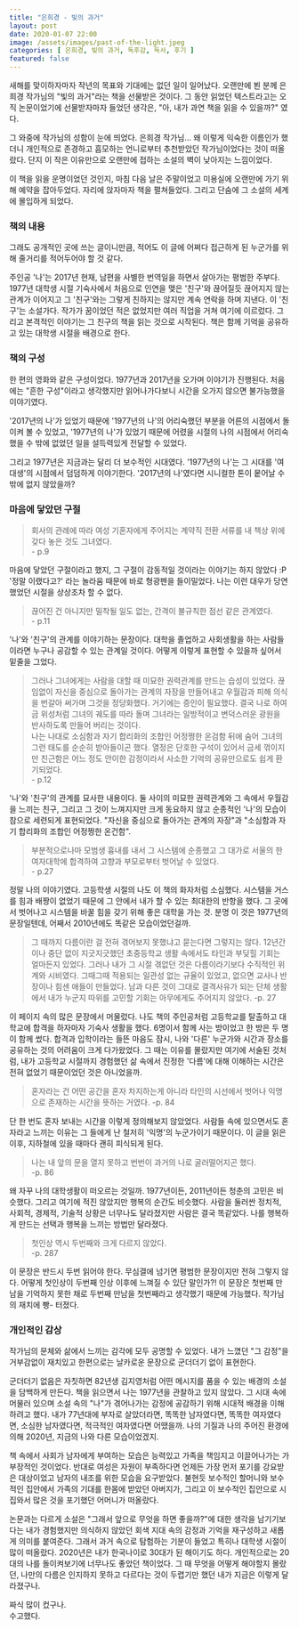 ```yaml
---
title: "은희경 - 빛의 과거"
layout: post
date: 2020-01-07 22:00
image: /assets/images/past-of-the-light.jpeg
categories: [ 은희경, 빛의 과거, 독후감, 독서, 후기 ]
featured: false
---
```


새해를 맞이하자마자 작년의 목표와 기대에는 없던 일이 일어났다.
오랜만에 뵌 분께 은희경 작가님의 "빛의 과거"라는 책을 선물받은 것이다.
그 동안 읽었던 텍스트라고는 오직 논문이었기에 선물받자마자 들었던 생각은,
"아, 내가 과연 책을 읽을 수 있을까?"
였다. 


그 와중에 작가님의 성함이 눈에 띄었다.
은희경 작가님...
왜 이렇게 익숙한 이름인가 했더니 개인적으로 존경하고 흠모하는 언니로부터 추천받았던 작가님이었다는 것이 떠올랐다. 
단지 이 작은 이유만으로 오랜만에 접하는 소설의 벽이 낮아지는 느낌이었다.

이 책을 읽을 운명이었던 것인지, 마침 다음 날은 주말이었고 미용실에 오랜만에 가기 위해 예약을 잡아두었다.
자리에 앉자마자 책을 펼쳐들었다.
그리고 단숨에 그 소설의 세계에 몰입하게 되었다.

### 책의 내용

그래도 공개적인 곳에 쓰는 글이니만큼, 적어도 이 글에 어쩌다 접근하게 된 누군가를 위해 줄거리를 적어두어야 할 것 같다.

주인공 '나'는 2017년 현재, 남편을 사별한 번역일을 하면서 살아가는 평범한 주부다.
1977년 대학생 시절 기숙사에서 처음으로 인연을 맺은 '친구'와 끊어질듯 끊어지지 않는 관계가 이어지고 그 '친구'와는 그렇게 친하지는 않지만 계속 연락을 하며 지낸다.
이 '친구'는 소설가다. 
작가가 꿈이었던 적은 없었지만 여러 직업을 거쳐 여기에 이르렀다.
그리고 본격적인 이야기는 그 친구의 책을 읽는 것으로 시작된다.
책은 함께 기억을 공유하고 있는 대학생 시절을 배경으로 한다.

### 책의 구성

한 편의 영화와 같은 구성이었다.
1977년과 2017년을 오가며 이야기가 진행된다.
처음에는 "흔한 구성"이라고 생각했지만 읽어나가다보니 시간을 오가지 않으면 불가능했을 이야기였다. 

'2017년의 나'가 있었기 때문에 '1977년의 나'의 어리숙했던 부분을 어른의 시점에서 돌이켜 볼 수 있었고, 
'1977년의 나'가 있었기 때문에 어렸을 시절의 나의 시점에서 어리숙했을 수 밖에 없었던 일을 설득력있게 전달할 수 있었다.

그리고 1977년은 지금과는 달리 더 보수적인 시대였다.
'1977년의 나'는 그 시대를 '여대생'의 시점에서 덤덤하게 이야기한다. 
'2017년의 나'였다면 시니컬한 톤이 뭍어날 수 밖에 없지 않았을까?

### 마음에 닿았던 구절

> 회사의 관례에 따라 여성 기혼자에게 주어지는 계약직 전환 서류를 내 책상 위에 갖다 놓은 것도 그녀였다. <br>
> \- p.9

마음에 닿았던 구절이라고 했지, 그 구절이 감동적일 것이라는 이야기는 하지 않았다 :P
'정말 이랬다고?' 라는 놀라움 때문에 바로 형광펜을 들이밀었다.
나는 이런 대우가 당연했었던 시절을 상상조차 할 수 없다.

> 끊어진 건 아니지만 밀착될 일도 없는, 간격이 불규칙한 점선 같은 관계였다. <br>
> \- p.11

'나'와 '친구'의 관계를 이야기하는 문장이다.
대학을 졸업하고 사회생활을 하는 사람들이라면 누구나 공감할 수 있는 관계일 것이다.
어떻게 이렇게 표현할 수 있을까 싶어서 밑줄을 그었다.

> 그러나 그녀에게는 사람을 대할 때 미묘한 권력관계를 만드는 습성이 있었다. 끊임없이 자신을 중심으로 돌아가는 관계의 자장을 만들어내고 우월감과 피해 의식을 번갈아 써가며 그것을 정당화했다. 거기에는 증인이 필요했다. 결국 나로 하여금 위성처럼 그녀의 궤도를 따라 돌며 그녀라는 일방적이고 변덕스러운 광원을 반사하도록 만들어 버리는 것이다. <br>
> 나는 나대로 소심함과 자기 합리화의 조합인 어정쩡한 온검함 뒤에 숨어 그녀의 그런 태도를 순순히 받아들이곤 했다. 열정은 단호한 구석이 있어서 금세 꺾이지만 친근함은 어느 정도 안이한 감정이라서 사소한 기억의 공유만으로도 쉽게 환기되었다. <br>
> \- p.12

'나'와 '친구'의 관계를 묘사한 내용이다. 
둘 사이의 미묘한 권력관계와 그 속에서 우월감을 느끼는 친구, 그리고 그 것이 느껴지지만 크게 동요하지 않고 순종적인 '나'의 모습이 참으로 세련되게 표현되었다.
"자신을 중심으로 돌아가는 관계의 자장"과 "소심함과 자기 합리화의 조합인 어정쩡한 온건함".

> 부분적으로나마 모범생 흉내를 내서 그 시스템에 순종했고 그 대가로 서울의 한 여자대학에 합격하여 고향과 부모로부터 벗어날 수 있었다. <br>
> \- p.27

정말 나의 이야기였다. 
고등학생 시절의 나도 이 책의 화자처럼 소심했다.
시스템을 거스를 힘과 배짱이 없었기 때문에 그 안에서 내가 할 수 있는 최대한의 반항을 했다.
그 곳에서 벗어나고 시스템을 바꿀 힘을 갖기 위해 좋은 대학을 가는 것.
분명 이 것은 1977년의 문장일텐데, 어째서 2010년에도 똑같은 모습이었던걸까.

> 그 때까지 다름이란 걸 전혀 겪어보지 못했냐고 묻는다면 그렇지는 않다. 
> 12년간이나 중단 없이 지긋지긋했던 초중등학교 생활 속에서도 타인과 부딪힐 기회는 얼마든지 있었다. 
> 그러나 내가 그 시절 겪없던 것은 다름이라기보다 수직적인 위계와 시비였다. 
> 그때그때 적용되는 일관성 없는 규율이 있었고, 없으면 교사나 반장이나 힘센 애들이 만들었다. 
> 남과 다른 것이 그대로 결격사유가 되는 단체 생활에서 내가 누군지 따위를 고민할 기회는 아무에게도 주어지지 않았다.
> \-p. 27

이 페이지 속의 많은 문장에서 머물렀다.
나도 책의 주인공처럼 고등학교를 탈출하고 대학교에 합격을 하자마자 기숙사 생활을 했다.
6명이서 함께 사는 방이었고 한 방은 두 명이 함께 썼다.
합격과 입학이라는 들뜬 마음도 잠시, 나와 '다른' 누군가와 시간과 장소를 공유하는 것의 어려움이 크게 다가왔었다.
그 때는 이유를 몰랐지만 여기에 서술된 것처럼, 내가 고등학교 시절까지 경험했던 삶 속에서 진정한 '다름'에 대해 이해하는 시간은 전혀 없었기 때문이었던 것은 아니었을까.

> 혼자라는 건 어떤 공간을 혼자 차지하는게 아니라 타인의 시선에서 벗어나 익명으로 존재하는 시간을 뜻하는 거였다.
> \-p. 84

단 한 번도 혼자 보내는 시간을 이렇게 정의해보지 않았었다.
사람들 속에 있으면서도 혼자라고 느끼는 이유는 그 들에게 난 철저히 '익명'의 누군가이기 때문이다.
이 글을 읽은 이후, 지하철에 있을 때마다 괜히 피식되게 된다.

> 나는 내 앞의 문을 열지 못하고 번번이 과거의 나로 굴러떨어지곤 했다. <br>
> \-p. 86

왜 자꾸 나의 대학생활이 떠오르는 것일까.
1977년이든, 2011년이든 청춘의 고민은 비슷했다. 
그리고 여기에 적진 않았지만 행복의 순간도 비슷했다.
사람을 둘러싼 정치적, 사회적, 경제적, 기술적 상황은 너무나도 달라졌지만 사람은 결국 똑같았다.
나를 행복하게 만드는 선택과 행복을 느끼는 방법만 달라졌다.

> 첫인상 역시 두번째와 크게 다르지 않았다. <br>
> \-p. 287

이 문장은 반드시 두번 읽어야 한다. 
무심결에 넘기면 평범한 문장이지만 전혀 그렇지 않다.
어떻게 첫인상이 두번째 인상 이후에 느껴질 수 있단 말인가?!
이 문장은 첫번째 만남을 기억하지 못한 채로 두번째 만남을 첫번째라고 생각했기 때문에 가능했다.
작가님의 재치에 빵- 터졌다.

### 개인적인 감상

작가님의 문체와 삶에서 느끼는 감각에 모두 공명할 수 있었다.
내가 느꼈던 "그 감정"을 거부감없이 재치있고 한편으로는 날카로운 문장으로 군더더기 없이 표현한다.

군더더기 없음은 자칫하면 82년생 김지영처럼 어떤 메시지를 품을 수 있는 배경의 소설을 담백하게 만든다.
책을 읽으면서 나는 1977년을 관찰하고 있지 않았다.
그 시대 속에 머물러 있으며 소설 속의 "나"가 겪어나가는 감정에 공감하기 위해 시대적 배경을 이해하려고 했다.
내가 77년대에 부자로 살았더라면, 똑똑한 남자였다면, 똑똑한 여자였다면, 소심한 남자였다면, 적극적인 여자였다면 어땠을까.
나의 기질과 나의 주어진 환경에 의해 2020년, 지금의 나와 다른 모습이었겠지.

책 속에서 사회가 남자에게 부여하는 모습은 능력있고 가족을 책임지고 이끌어나가는 가부장적인 것이었다.
반대로 여성은 자원이 부족하다면 언제든 가장 먼저 포기를 강요받은 대상이었고 남자의 내조를 위한 모습을 요구받았다.
불현듯 보수적인 할머니와 보수적인 집안에서 가족의 기대를 한몸에 받았던 아버지가, 그리고 이 보수적인 집안으로 시집와서 많은 것을 포기했던 어머니가 떠올랐다.

논문과는 다르게 소설은 "그래서 앞으로 무엇을 하면 좋을까?"에 대한 생각을 남기기보다는 내가 경험했지만 의식하지 않았던 회색 지대 속의 감정과 기억을 재구성하고 새롭게 의미를 붙여준다.
그래서 과거 속으로 탐험하는 기분이 들었고 특히나 대학생 시절이 많이 떠올랐다.
2020년은 내가 한국나이로 30대가 된 해이기도 하다. 
개인적으로는 20대의 나를 돌이켜보기에 너무나도 좋았던 책이었다.
그 때 무엇을 어떻게 해야할지 몰랐던, 나만의 다름은 인지하지 못하고 다르다는 것이 두렵기만 했던 내가 지금은 이렇게 달라졌구나. 

짜식 많이 컸구나. <br>
수고했다.